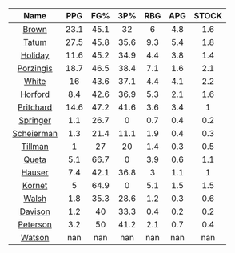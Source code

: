 |                                     Name                                     |  PPG  |  FG%  |  3P%  |  RBG  |  APG  |  STOCK  |
|:----------------------------------------------------------------------------:|:-----:|:-----:|:-----:|:-----:|:-----:|:-------:|
|      [Brown](https://www.espn.com/nba/player/_/id/3917376/jaylen-brown)      | 23.1  | 45.1  |  32   |   6   |  4.8  |   1.6   |
|      [Tatum](https://www.espn.com/nba/player/_/id/4065648/jayson-tatum)      | 27.5  | 45.8  | 35.6  |  9.3  |  5.4  |   1.8   |
|      [Holiday](https://www.espn.com/nba/player/_/id/3995/jrue-holiday)       | 11.6  | 45.2  | 34.9  |  4.4  |  3.8  |   1.4   |
| [Porzingis](https://www.espn.com/nba/player/_/id/3102531/kristaps-porzingis) | 18.7  | 46.5  | 38.4  |  7.1  |  1.6  |   2.1   |
|     [White](https://www.espn.com/nba/player/_/id/3078576/derrick-white)      |  16   | 43.6  | 37.1  |  4.4  |  4.1  |   2.2   |
|       [Horford](https://www.espn.com/nba/player/_/id/3213/al-horford)        |  8.4  | 42.6  | 36.9  |  5.3  |  2.1  |   1.6   |
|  [Pritchard](https://www.espn.com/nba/player/_/id/4066354/payton-pritchard)  | 14.6  | 47.2  | 41.6  |  3.6  |  3.4  |    1    |
|   [Springer](https://www.espn.com/nba/player/_/id/4432164/jaden-springer)    |  1.1  | 26.7  |   0   |  0.7  |  0.4  |   0.2   |
| [Scheierman](https://www.espn.com/nba/player/_/id/4593841/baylor-scheierman) |  1.3  | 21.4  | 11.1  |  1.9  |  0.4  |   0.3   |
|    [Tillman](https://www.espn.com/nba/player/_/id/4277964/xavier-tillman)    |   1   |  27   |  20   |  1.4  |  0.3  |   0.5   |
|     [Queta](https://www.espn.com/nba/player/_/id/4397424/neemias-queta)      |  5.1  | 66.7  |   0   |  3.9  |  0.6  |   1.1   |
|      [Hauser](https://www.espn.com/nba/player/_/id/4065804/sam-hauser)       |  7.4  | 42.1  | 36.8  |   3   |  1.1  |    1    |
|      [Kornet](https://www.espn.com/nba/player/_/id/3064560/luke-kornet)      |   5   | 64.9  |   0   |  5.1  |  1.5  |   1.5   |
|      [Walsh](https://www.espn.com/nba/player/_/id/4683689/jordan-walsh)      |  1.8  | 35.3  | 28.6  |  1.2  |  0.3  |   0.6   |
|      [Davison](https://www.espn.com/nba/player/_/id/4576085/jd-davison)      |  1.2  |  40   | 33.3  |  0.4  |  0.2  |   0.2   |
|    [Peterson](https://www.espn.com/nba/player/_/id/4397689/drew-peterson)    |  3.2  |  50   | 41.2  |  2.1  |  0.7  |   0.4   |
|     [Watson](https://www.espn.com/nba/player/_/id/4431705/anton-watson)      |  nan  |  nan  |  nan  |  nan  |  nan  |   nan   |